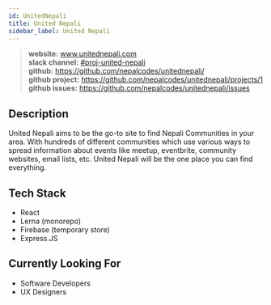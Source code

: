 ```yaml
---
id: UnitedNepali
title: United Nepali
sidebar_label: United Nepali
---
```


> **website:** www.unitednepali.com \
> **slack channel:** [#proj-united-nepali](https://nepalcodes.slack.com/archives/CT5S2H74G) \
> **github:** https://github.com/nepalcodes/unitednepali/ \
> **github project:** https://github.com/nepalcodes/unitednepali/projects/1 \
> **github issues:** https://github.com/nepalcodes/unitednepali/issues

## Description
United Nepali aims to be the go-to site to find Nepali Communities in your area. With hundreds of different communities which use various ways to spread information about events like meetup, eventbrite, community websites, email lists, etc. United Nepali will be the one place you can find everything.

## Tech Stack
* React
* Lerna (monorepo)
* Firebase (temporary store)
* Express.JS

## Currently Looking For
* Software Developers
* UX Designers

